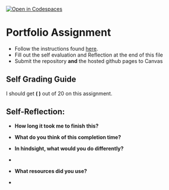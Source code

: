 [![Open in Codespaces](https://classroom.github.com/assets/launch-codespace-7f7980b617ed060a017424585567c406b6ee15c891e84e1186181d67ecf80aa0.svg)](https://classroom.github.com/open-in-codespaces?assignment_repo_id=13368345)
# Portfolio Assignment

- Follow the instructions found [here](https://it3049c.github.io/Material/Assignments/1.Online_Portfolio/).
- Fill out the self evaluation and Reflection at the end of this file
- Submit the repository **and** the hosted github pages to Canvas

## Self Grading Guide

<!--- Update the following line with your self-grade --->
<!--- Check the Rubric on Canvas for a guideline --->

I should get **( )** out of 20 on this assignment.

## Self-Reflection:

- **How long it took me to finish this?**
<!-- Answer below this line -->

- **What do you think of this completion time?**
<!-- Answer below this line -->

- **In hindsight, what would you do differently?**
- <!-- Answer below this line -->

- **What resources did you use?**
- <!-- Answer below this line -->
